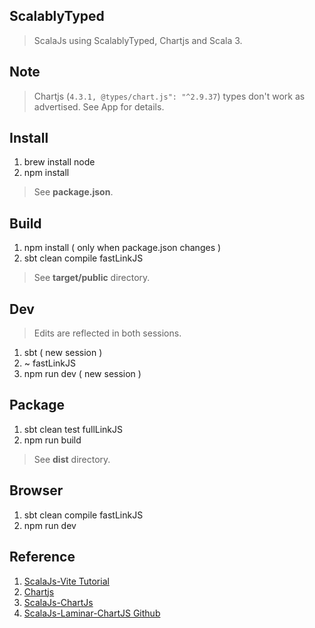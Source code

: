 ScalablyTyped
-------------
>ScalaJs using ScalablyTyped, Chartjs and Scala 3.

Note
----
>Chartjs (```4.3.1, @types/chart.js": "^2.9.37```) types don't work as advertised. See App for details.

Install
-------
1. brew install node
2. npm install
>See **package.json**.

Build
-----
1. npm install ( only when package.json changes )
2. sbt clean compile fastLinkJS
>See **target/public** directory.

Dev
---
>Edits are reflected in both sessions.
1. sbt ( new session )
2. ~ fastLinkJS
3. npm run dev ( new session )

Package
-------
1. sbt clean test fullLinkJS
2. npm run build
>See **dist** directory.

Browser
-------
1. sbt clean compile fastLinkJS
2. npm run dev

Reference
---------
1. [ScalaJs-Vite Tutorial](https://www.scala-js.org/doc/tutorial/scalajs-vite.html)
2. [Chartjs](https://www.chartjs.org/docs/latest/)
3. [ScalaJs-ChartJs](https://www.scala-js.org/doc/tutorial/scalablytyped.html)
4. [ScalaJs-Laminar-ChartJS Github](https://github.com/sjrd/scalajs-sbt-vite-laminar-chartjs-example)
